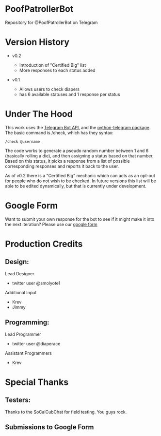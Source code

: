 # PoofPatrollerBot
Repository for @PoofPatrollerBot on Telegram

# Version History
- v0.2
  - Introduction of "Certified Big" list
  - More responses to each status added

- v0.1
  - Allows users to check diapers
  - has 6 available statuses and 1 response per status

# Under The Hood
This work uses the [Telegram Bot API](https://core.telegram.org/bots/api), and the [python-telegram package](https://github.com/python-telegram-bot/python-telegram-bot). The basic command is /check, which has they syntax:
  ```
  /check @username
  ```
The code works to generate a pseudo random number between 1 and 6 (basically rolling a die), and then assigning a status based on that number. Based on this status, it picks a response from a list of possible corresponding responses and reports it back to the user.

As of v0.2 there is a "Certified Big" mechanic which can acts as an opt-out for people who do not wish to be checked. In future versions this list will be able to be edited dynamically, but that is currently under development. 

# Google Form
Want to submit your own response for the bot to see if it might make it into the next iteration? Please use our [google form](https://goo.gl/forms/f797W0ylSL8cboyc2)

# Production Credits
## Design:
Lead Designer
- twitter user @smolyote1

Additional Input
- Krev
- Jimmy
## Programming:
Lead Programmer
- twitter user @diaperace

Assistant Programmers
- Krev
# Special Thanks
## Testers:
Thanks to the SoCalCubChat for field testing. You guys rock.
## Submissions to Google Form
